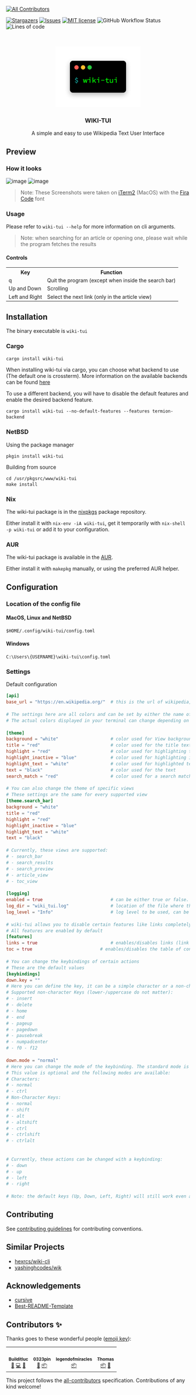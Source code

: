 <!-- ALL-CONTRIBUTORS-BADGE:START - Do not remove or modify this section -->
[![All Contributors](https://img.shields.io/badge/all_contributors-4-orange.svg?style=flat-square)](#contributors-)
<!-- ALL-CONTRIBUTORS-BADGE:END -->
[![Stargazers](https://img.shields.io/github/stars/Builditluc/wiki-tui.svg?style=for-the-badge)](https://github.com/Builditluc/wiki-tui/stargazers)
[![Issues](https://img.shields.io/github/issues/Builditluc/wiki-tui.svg?style=for-the-badge)](https://github.com/Builditluc/wiki-tui/issues)
[![MIT license](https://img.shields.io/github/license/Builditluc/wiki-tui?style=for-the-badge)](https://github.com/Builditluc/wiki-tui/blob/stable/LICENSE.txt)
![GitHub Workflow Status](https://img.shields.io/github/workflow/status/Builditluc/wiki-tui/Rust?style=for-the-badge)
![Lines of code](https://img.shields.io/tokei/lines/github/Builditluc/wiki-tui?style=for-the-badge)

<br />
<p align="center">
  <a href="https://github.com/Builditluc/wiki-tui">
    <img src= "logo.png" alt="Logo" width="234" height="167">
  </a>

  <h3 align="center">WIKI-TUI</h3>

  <p align="center">
    A simple and easy to use Wikipedia Text User Interface
  </p>
</p>

## Preview
### How it looks

![image](https://user-images.githubusercontent.com/37375448/139769364-46a69dce-f386-4369-a82e-4a45adac3b52.png)
![image](https://user-images.githubusercontent.com/37375448/139769469-0b2e9f01-f758-4bb2-8227-4186f658cfcc.png) <br>
> Note: These Screenshots were taken on [iTerm2](https://iterm2.com) (MacOS) with the [Fira Code](https://github.com/tonsky/FiraCode) font

### Usage

Please refer to `wiki-tui --help` for more information on cli arguments.
> Note: when searching for an article or opening one, please wait while the program fetches the results

#### Controls
<table>
  <tr><th>Key</th><th>Function</th></tr>
  <tr><td>q</td><td>Quit the program (except when inside the search bar)</td></tr>
  <tr><td>Up and Down</td><td>Scrolling</td></tr>
  <tr><td>Left and Right</td><td>Select the next link (only in the article view)</td></tr>
</table>

## Installation
The binary executable is `wiki-tui`

### Cargo
```
cargo install wiki-tui
```

When installing wiki-tui via cargo, you can choose what backend to use (The default one is crossterm). More information on the
available backends can be found [here](https://github.com/gyscos/cursive/wiki/Backends#available-backends)

To use a different backend, you will have to disable the default features and enable the desired backend feature.
```
cargo install wiki-tui --no-default-features --features termion-backend
```

### NetBSD
Using the package manager
```
pkgin install wiki-tui
```
Building from source
```
cd /usr/pkgsrc/www/wiki-tui
make install
```

### Nix
The wiki-tui package is in the [nixpkgs](https://search.nixos.org/packages?channel=unstable&show=wiki-tui&from=0&size=50&sort=relevance&type=packages&query=wiki-tui) package repository.

Either install it with `nix-env -iA wiki-tui`, get it temporarily with `nix-shell -p wiki-tui` or add it to your configuration.

### AUR
The wiki-tui package is available in the [AUR](https://aur.archlinux.org/packages/wiki-tui).

Either install it with `makepkg` manually, or using the preferred AUR helper.

## Configuration

### Location of the config file
#### MacOS, Linux and NetBSD
```
$HOME/.config/wiki-tui/config.toml
```
#### Windows
```
C:\Users\{USERNAME}\wiki-tui\config.toml
```

### Settings
Default configuration
```toml
[api]
base_url = "https://en.wikipedia.org/"  # this is the url of wikipedia, it can be changed to change the language of wikipedia 

# The settings here are all colors and can be set by either the name of the color or a hex string (valid formats are: #ffffff, #fff)
# The actual colors displayed in your terminal can change depending on your terminal settings

[theme]
background = "white"                    # color used for View backgrounds
title = "red"                           # color used for the title text
highlight = "red"                       # color used for highlighting text
highlight_inactive = "blue"             # color used for highlighting inactive text
highlight_text = "white"                # color used for highlighted text
text = "black"                          # color used for the text
search_match = "red"                    # color used for a search match in the results view

# You can also change the theme of specific views
# These settings are the same for every supported view
[theme.search_bar]
background = "white"
title = "red"
highlight = "red"
highlight_inactive = "blue"
highlight_text = "white"
text = "black"

# Currently, these views are supported:
# - search_bar
# - search_results
# - search_preview
# - article_view
# - toc_view

[logging]
enabled = true                          # can be either true or false. enables/disables logging
log_dir = "wiki_tui.log"                # location of the file where the log will be written to
log_level = "Info"                      # log level to be used, can be Debug, Info, Warn, Error

# wiki-tui allows you to disable certain features like links completely.
# All features are enabled by default
[features]
links = true                            # enables/disables links (link selection, link opening, etc)
toc = true                          # enables/disables the table of contents

# You can change the keybindings of certain actions
# These are the default values
[keybindings]
down.key = ""
# Here you can define the key, it can be a simple character or a non-character key
# Supported non-character Keys (lower-/uppercase do not matter):
# - insert
# - delete
# - home
# - end
# - pageup
# - pagedown
# - pausebreak
# - numpadcenter
# - f0 - f12

down.mode = "normal"
# Here you can change the mode of the keybinding. The standard mode is normal and doesn't need to be set.
# This value is optional and the following modes are available:
# Characters:
# - normal
# - ctrl
# Non-Character Keys:
# - normal
# - shift
# - alt
# - altshift
# - ctrl
# - ctrlshift
# - ctrlalt


# Currently, these actions can be changed with a keybinding:
# - down
# - up
# - left
# - right

# Note: the default keys (Up, Down, Left, Right) will still work even after changing the keybinding.
```

## Contributing
See [contributing guidelines](/CONTRIBUTING.md) for contributing conventions.

## Similar Projects

* [hexrcs/wiki-cli](https://github.com/hexrcs/wiki-cli)
* [yashinghcodes/wik](https://github.com/yashsinghcodes/wik)

## Acknowledgements

* [cursive](https://github.com/gyscos/cursive)
* [Best-README-Template](https://github.com/0fakhri/Best-README-Template)

## Contributors ✨

Thanks goes to these wonderful people ([emoji key](https://allcontributors.org/docs/en/emoji-key)):

<!-- ALL-CONTRIBUTORS-LIST:START - Do not remove or modify this section -->
<!-- prettier-ignore-start -->
<!-- markdownlint-disable -->
<table>
  <tr>
    <td align="center"><a href="https://github.com/Builditluc"><img src="https://avatars.githubusercontent.com/u/37375448?v=4?s=100" width="100px;" alt=""/><br /><sub><b>Builditluc</b></sub></a><br /><a href="#ideas-Builditluc" title="Ideas, Planning, & Feedback">🤔</a> <a href="https://github.com/Builditluc/wiki-tui/commits?author=Builditluc" title="Code">💻</a> <a href="https://github.com/Builditluc/wiki-tui/commits?author=Builditluc" title="Documentation">📖</a></td>
    <td align="center"><a href="https://github.com/0323pin"><img src="https://avatars.githubusercontent.com/u/90570748?v=4?s=100" width="100px;" alt=""/><br /><sub><b>0323pin</b></sub></a><br /><a href="https://github.com/Builditluc/wiki-tui/issues?q=author%3A0323pin" title="Bug reports">🐛</a> <a href="#platform-0323pin" title="Packaging/porting to new platform">📦</a></td>
    <td align="center"><a href="https://github.com/legendofmiracles"><img src="https://avatars.githubusercontent.com/u/30902201?v=4?s=100" width="100px;" alt=""/><br /><sub><b>legendofmiracles</b></sub></a><br /><a href="#platform-legendofmiracles" title="Packaging/porting to new platform">📦</a></td>
    <td align="center"><a href="https://github.com/ThomasFrans"><img src="https://avatars.githubusercontent.com/u/48214567?v=4?s=100" width="100px;" alt=""/><br /><sub><b>Thomas</b></sub></a><br /><a href="#platform-ThomasFrans" title="Packaging/porting to new platform">📦</a> <a href="https://github.com/Builditluc/wiki-tui/issues?q=author%3AThomasFrans" title="Bug reports">🐛</a></td>
  </tr>
</table>

<!-- markdownlint-restore -->
<!-- prettier-ignore-end -->

<!-- ALL-CONTRIBUTORS-LIST:END -->

This project follows the [all-contributors](https://github.com/all-contributors/all-contributors) specification. Contributions of any kind welcome!
